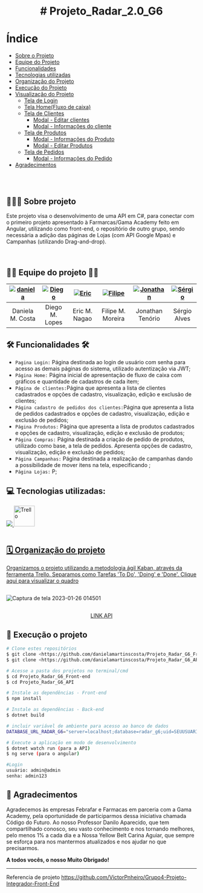 
<h1 align="center"> # Projeto_Radar_2.0_G6</h1>

# Índice

- [Sobre o Projeto](#--sobre-projeto)
- [Equipe do Projeto](#--equipe-do-projeto--)
- [Funcionalidades](#---funcionalidades--)
- [Tecnologias utilizadas](#--tecnologias-utilizadas-)
- [Organização do Projeto](#--organização-do-projeto-)
- [Execução do Projeto](#--execução-o-projeto-)
- [Visualização do Projeto](#--visualização-do-projeto)
  - [Tela de Login](#tela-de-login-do-usuário)
  - [Tela Home(Fluxo de caixa)](#tela-de-fluxo-de-caixa-home)
  - [Tela de Clientes](#tela-de-clientes)
    - [Modal - Editar clientes](modal-editar-clientes)
    - [Modal - Informações do cliente](#modal-informações-do-clientes)
  - [Tela de Produtos](#tela-de-produtos)
    - [Modal - Informações do Produto](#modal-informações-do-produto)
    - [Modal - Editar Produtos](#modal-editar-produto)
  - [Tela de Pedidos](#tela-de-pedidos)
    - [Modal - Informações do Pedido](#modal-de-informações-do-pedido)
- [Agradecimentos](#--agradecimentos)

##

<br>
<h2> 👨🏻‍💻 Sobre projeto</h2>
<p>Este projeto visa o desenvolvimento de uma API em C#, para conectar com o primeiro projeto apresentado à Farmarcas/Gama Academy feito em Angular, utilizando como front-end, o repositório de outro grupo, sendo necessária a adição das páginas de Lojas (com API Google Mpas) e Campanhas (utilizando Drag-and-drop). </p>
<br>

##

<h2> 👩‍💻 Equipe do projeto 👨‍💻 </h2>


| [![daniela](https://user-images.githubusercontent.com/101750798/214454745-b055a296-ee75-4a6c-a728-4abab3f8db65.jpeg)](https://www.linkedin.com/in/daniela-martins-costa "Daniela Martins Costa")  |[![Diego](https://user-images.githubusercontent.com/101750798/214455584-440e9b6b-e607-4cff-9c48-6c7e9f19f142.jpeg "Diego Moritz")](https://www.linkedin.com/in/diego-moritz-lopes-7a90aa225/ "Diego") |[![Eric](https://user-images.githubusercontent.com/101750798/214455908-c9d8a27a-d43c-4c5e-9776-f854717d1703.jpeg "Eric")](https://www.linkedin.com/in/eric-nagao-2a59a93b// "Eric Nagao")  | [![Filipe](https://user-images.githubusercontent.com/101750798/214456445-4079c84a-519b-426f-bcfa-6d83443a6d1b.jpeg)](https://www.linkedin.com/in/filipe-magalh%C3%A3es-moreira/ "Filipe Magalhães") | [![Jonathan](https://user-images.githubusercontent.com/101750798/214448427-37472463-b630-4374-8a8f-8c1dd61c1a4f.png "Jonatan")](https://www.linkedin.com/in/gabriel-santos-cavalcante-b07b7221b/ "Jonatan")  | [![Sérgio](https://user-images.githubusercontent.com/101750798/214447884-785a70bb-e7ea-4706-8b23-308a5f0935cd.png)](https://www.linkedin.com/in/sergio-alves-b3bb91208 "Sergio") 
| :------------: | :------------: | :------------: | :------------: | :------------: | :------------: |
|  Daniela M. Costa | Diego M. Lopes | Eric M. Nagao | Filipe M. Moreira | Jonathan Tenório  |  Sérgio Alves  | 



##

<h2>  🛠 Funcionalidades 🛠 </h2>

- `Pagina Login:` Página destinada ao login de usuário com senha para acesso as demais páginas do sistema, utilizado autentização via JWT;
- `Página Home:` Página inicial de apresentação de fluxo de caixa com gráficos e quantidade de cadastros de cada item;
- `Página de clientes:`Página que apresenta a lista de clientes cadastrados e opções de cadastro, visualização, edição e exclusão de clientes;
- `Página cadastro de pedidos dos clientes:`Página que apresenta a lista de pedidos cadastrados e opções de cadastro, visualização, edição e exclusão de pedidos;
- `Página Produtos:` Página que apresenta a lista de produtos cadastrados e opções de cadastro, visualização, edição e exclusão de produtos;
- `Página Compras:` Página destinada a criação de pedido de produtos, utilizado como base, a tela de pedidos. Apresenta opções de cadastro, visualização, edição e exclusão de pedidos;
- `Página Campanhas:` Página destinada a realização de campanhas dando a possibilidade de mover itens na tela, especificando  ;
- `Página Lojas:` P;


## 

<h2> 💻 Tecnologias utilizadas: </h2>

<table  align= "center">
   <tr>
   <a  href="https://skillicons.dev">
    <img src="https://skillicons.dev/icons?i=html,css,js,git,github,angular,cs,dotnet,mysql"/>
    <img align="alling" alt="Trello" height="55" width="55" src="https://cdn.icon-icons.com/icons2/3041/PNG/512/trello_logo_icon_189227.png">
      
     
    
   </tr>
  </table>



##


<h2> 🗓 Organização do projeto </h2>

<p>Organizamos o projeto utilizando a metodologia ágil Kaban, através da ferramenta Trello. Separamos como Tarefas 'To Do', 'Doing' e 'Done'. <a href="https://trello.com/invite/b/4gk5fv0m/ATTIfd83188797101d8b5b7d71bd97cca68375FFFB17/projetoradar20g6">Clique aqui para visualizar o quadro</a></p>



##

![Captura de tela 2023-01-26 014501](https://user-images.githubusercontent.com/84486574/214766442-da8f6e19-3da9-4f8b-9544-059010df3a1a.png)

##


<div align="center">
<a href="https://github.com/danielamartinscosta/Projeto_Radar_G6_API">LINK API</a>
</div>

##

<h2> 🎲 Execução o projeto </h2>



```bash
# Clone estes repositórios
$ git clone <https://github.com/danielamartinscosta/Projeto_Radar_G6_Front-end>
$ git clone <https://github.com/danielamartinscosta/Projeto_Radar_G6_API>

# Acesse a pasta dos projetos no terminal/cmd
$ cd Projeto_Radar_G6_Front-end
$ cd Projeto_Radar_G6_API

# Instale as dependências - Front-end
$ npm install  

# Instale as dependências - Back-end
$ dotnet build

# incluir variável de ambiente para acesso ao banco de dados
DATABASE_URL_RADAR_G6="server=localhost;database=radar_g6;uid=SEUUSUARIO;pwd=SUASENHA"

# Execute a aplicação em modo de desenvolvimento
$ dotnet watch run (para a API)
$ ng serve (para o angular)

#Login
usuário: admin@admin
senha: admin123


```

##





<h2> 🤝 Agradecimentos</h2>

<p>Agradecemos às empresas Febrafar e Farmacas em parceria com a Gama Academy, pela oportunidade de participarmos dessa iniciativa chamada Código do Futuro. Ao nosso Professor Danilo Aparecido, que tem compartilhado conosco, seu vasto conhecimento e nos tornando melhores, pelo menos 1% a cada dia e a Nossa Yellow Belt Carina Aguiar, que sempre se esforça para nos mantermos atualizados e nos ajudar no que precisarmos. </p>
<p> <strong> A todos vocês, o nosso Muito Obrigado!</strong> </p>

----
Referencia de projeto
https://github.com/VictorPnheiro/Grupo4-Projeto-Integrador-Front-End
